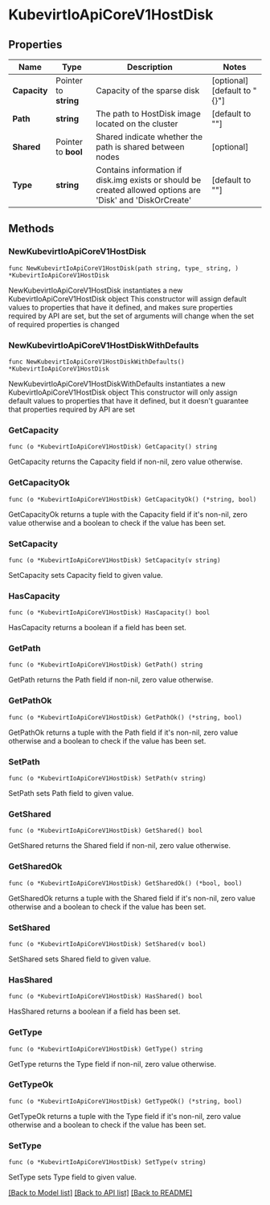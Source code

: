 # KubevirtIoApiCoreV1HostDisk

## Properties

Name | Type | Description | Notes
------------ | ------------- | ------------- | -------------
**Capacity** | Pointer to **string** | Capacity of the sparse disk | [optional] [default to "{}"]
**Path** | **string** | The path to HostDisk image located on the cluster | [default to ""]
**Shared** | Pointer to **bool** | Shared indicate whether the path is shared between nodes | [optional] 
**Type** | **string** | Contains information if disk.img exists or should be created allowed options are &#39;Disk&#39; and &#39;DiskOrCreate&#39; | [default to ""]

## Methods

### NewKubevirtIoApiCoreV1HostDisk

`func NewKubevirtIoApiCoreV1HostDisk(path string, type_ string, ) *KubevirtIoApiCoreV1HostDisk`

NewKubevirtIoApiCoreV1HostDisk instantiates a new KubevirtIoApiCoreV1HostDisk object
This constructor will assign default values to properties that have it defined,
and makes sure properties required by API are set, but the set of arguments
will change when the set of required properties is changed

### NewKubevirtIoApiCoreV1HostDiskWithDefaults

`func NewKubevirtIoApiCoreV1HostDiskWithDefaults() *KubevirtIoApiCoreV1HostDisk`

NewKubevirtIoApiCoreV1HostDiskWithDefaults instantiates a new KubevirtIoApiCoreV1HostDisk object
This constructor will only assign default values to properties that have it defined,
but it doesn't guarantee that properties required by API are set

### GetCapacity

`func (o *KubevirtIoApiCoreV1HostDisk) GetCapacity() string`

GetCapacity returns the Capacity field if non-nil, zero value otherwise.

### GetCapacityOk

`func (o *KubevirtIoApiCoreV1HostDisk) GetCapacityOk() (*string, bool)`

GetCapacityOk returns a tuple with the Capacity field if it's non-nil, zero value otherwise
and a boolean to check if the value has been set.

### SetCapacity

`func (o *KubevirtIoApiCoreV1HostDisk) SetCapacity(v string)`

SetCapacity sets Capacity field to given value.

### HasCapacity

`func (o *KubevirtIoApiCoreV1HostDisk) HasCapacity() bool`

HasCapacity returns a boolean if a field has been set.

### GetPath

`func (o *KubevirtIoApiCoreV1HostDisk) GetPath() string`

GetPath returns the Path field if non-nil, zero value otherwise.

### GetPathOk

`func (o *KubevirtIoApiCoreV1HostDisk) GetPathOk() (*string, bool)`

GetPathOk returns a tuple with the Path field if it's non-nil, zero value otherwise
and a boolean to check if the value has been set.

### SetPath

`func (o *KubevirtIoApiCoreV1HostDisk) SetPath(v string)`

SetPath sets Path field to given value.


### GetShared

`func (o *KubevirtIoApiCoreV1HostDisk) GetShared() bool`

GetShared returns the Shared field if non-nil, zero value otherwise.

### GetSharedOk

`func (o *KubevirtIoApiCoreV1HostDisk) GetSharedOk() (*bool, bool)`

GetSharedOk returns a tuple with the Shared field if it's non-nil, zero value otherwise
and a boolean to check if the value has been set.

### SetShared

`func (o *KubevirtIoApiCoreV1HostDisk) SetShared(v bool)`

SetShared sets Shared field to given value.

### HasShared

`func (o *KubevirtIoApiCoreV1HostDisk) HasShared() bool`

HasShared returns a boolean if a field has been set.

### GetType

`func (o *KubevirtIoApiCoreV1HostDisk) GetType() string`

GetType returns the Type field if non-nil, zero value otherwise.

### GetTypeOk

`func (o *KubevirtIoApiCoreV1HostDisk) GetTypeOk() (*string, bool)`

GetTypeOk returns a tuple with the Type field if it's non-nil, zero value otherwise
and a boolean to check if the value has been set.

### SetType

`func (o *KubevirtIoApiCoreV1HostDisk) SetType(v string)`

SetType sets Type field to given value.



[[Back to Model list]](../README.md#documentation-for-models) [[Back to API list]](../README.md#documentation-for-api-endpoints) [[Back to README]](../README.md)


